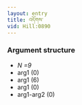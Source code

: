 ```yaml
---
layout: entry
title: འདོགས་
vid: Hill:0890
---
```

### Argument structure
* _N =9_
* arg1 (0)
* arg1 (6)
* arg1 (0)
* arg1-arg2 (0)

